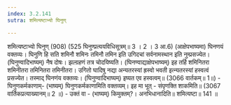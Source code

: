 ```yaml
---
index: 3.2.141
sutra: शमित्यष्टाभ्यो घिनुण्

---
```

 शमित्यष्टाभ्यो घिनुण् (908) (525 घिनुण्प्रत्ययविधिसूत्रम्॥ 3 । 2 । 3 आ.6) (आक्षेपभाष्यमा) घिनणयं वक्तव्यः। घिनुणि हि सति शमिनौ शमिनः तमिनौ तमिन इति उगिदचां सर्वनामस्थान इति नुम्प्रसज्येत। (घिनुण्वादिभाष्यम्) नैष दोषः। झल्ग्रहणं तत्र चोदयिष्यति। (घिनण्वाद्याक्षेपभाष्यम्) इह तर्हि शमिनितरा शमिनीतरा तमिनितरा तमिनीतरा। उगितो घादिषु नद्या अन्यतरस्यां ह्रस्वो भवती इत्न्यतरस्यां हस्वत्वं प्रसज्येत। तस्माद् घिनणंय वक्तव्यः। (घिनुण्वादिभाष्यम्) इष्यत एव हस्वत्वम्॥ (3066 वार्तकम्॥ 1॥) - घिनुणकर्मकाणाम्- (भाष्यम्) घिनुणकर्मकाणामिति वक्तव्यम्। इह मा भूत् - संपृणक्ति शाकमिति॥ (3067 वार्तिकप्रत्याख्यानम्॥ 2 ॥) - उक्तं वा - (भाष्यम्) किमुक्तम्?। अनभिधानादिति॥ शमित्यष्टा॥ 141 ॥ 